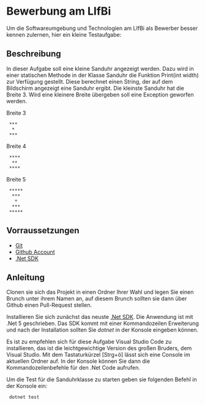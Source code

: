 # Bewerbung am LIfBi
Um die Softwareumgebung und Technologien am LIfBi als Bewerber besser kennen zulernen, hier ein kleine Testaufgabe:

## Beschreibung
In dieser Aufgabe soll eine kleine Sanduhr angezeigt werden. Dazu wird in einer statischen Methode in der Klasse Sanduhr die Funktion Print(int width) zur Verfügung gestellt.
Diese berechnet einen String, der auf dem Bildschirm angezeigt eine Sanduhr ergibt. Die kleinste Sanduhr hat die Breite 3. Wird eine kleinere Breite übergeben soll eine Exception
geworfen werden.


Breite 3
````
 ***
  *
 ***
````

Breite 4 
````
 ****
  **
 ****
````

Breite 5
````
 *****
  ***
   *
  ***
 *****
````

## Vorraussetzungen
- [Git](https://git-scm.com/)
- [Github Account](https://github.com)
- [.Net SDK](https://dotnet.microsoft.com/download/dotnet/5.0)

## Anleitung
Clonen sie sich das Projekt in einen Ordner Ihrer Wahl und legen Sie einen Brunch unter ihrem Namen an, auf diesem Brunch sollten sie dann über 
Github einen Pull-Request stellen.

Installieren Sie sich zunächst das neuste [.Net SDK](https://dotnet.microsoft.com/download/dotnet/5.0). Die Anwendung ist mit .Net 5 geschrieben. 
Das SDK kommt mit einer Kommandozeilen Erweiterung und nach der Installation sollten Sie *dotnet* in der Konsole eingeben können.

Es ist zu empfehlen sich für diese Aufgabe Visual Studio Code zu installieren, das ist die leichtgewichtige Version des großen Bruders, dem Visual Studio. Mit dem Tastaturkürzel 
[Strg+ö] lässt sich eine Console im aktuellen Ordner auf. In der Konsole können Sie dann die Kommandozeilenbefehle für den .Net Code aufrufen. 


Um die Test für die Sanduhrklasse zu starten geben sie folgenden Befehl in der Konsole ein:
````
 dotnet test
````